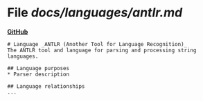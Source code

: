 # File _docs/languages/antlr.md_
**[GitHub](https://github.com/softlang/yas/blob/master/docs/languages/antlr.md)**
```
# Language _ANTLR (Another Tool for Language Recognition)_
The ANTLR tool and language for parsing and processing string languages.

## Language purposes
* Parser description

## Language relationships
...
```
